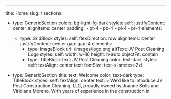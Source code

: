 ---
title: Home
slug: /
sections:
  - type: GenericSection
    colors: bg-light-fg-dark
    styles:
      self:
        justifyContent: center
        alignItems: center
        padding:
          - pt-4
          - pb-4
          - pl-4
          - pr-4
    elements:
      - type: GridBlock
        styles:
          self:
            flexDirection: row
            alignItems: center
            justifyContent: center
            gap: gap-4
        elements:
          - type: ImageBlock
            url: /images/logo.png
            altText: JV Post Cleaning Logo
            styles:
              self:
                width: w-16
                height: h-auto
                objectFit: contain
          - type: TitleBlock
            text: JV Post Cleaning
            color: text-dark
            styles:
              self:
                textAlign: center
              text:
                fontSize: text-xl sm:text-2xl

  - type: GenericSection
    title:
      text: Welcome
      color: text-dark
      type: TitleBlock
      styles:
        self:
          textAlign: center
    text: >
      We’d like to introduce JV Post Construction Cleaning, LLC, proudly owned by Joanne
      Solis and Viridiana Moreno.
      With years of experience in the construction in

